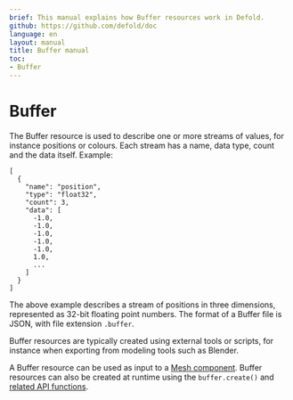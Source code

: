 ```yaml
---
brief: This manual explains how Buffer resources work in Defold.
github: https://github.com/defold/doc
language: en
layout: manual
title: Buffer manual
toc:
- Buffer
---
```


# Buffer

The Buffer resource is used to describe one or more streams of values, for instance positions or colours. Each stream has a name, data type, count and the data itself. Example:

```
[
  {
    "name": "position",
    "type": "float32",
    "count": 3,
    "data": [
      -1.0,
      -1.0,
      -1.0,
      -1.0,
      -1.0,
      1.0,
      ...
    ]
  }
]
```

The above example describes a stream of positions in three dimensions, represented as 32-bit floating point numbers. The format of a Buffer file is JSON, with file extension `.buffer`.

Buffer resources are typically created using external tools or scripts, for instance when exporting from modeling tools such as Blender. 

A Buffer resource can be used as input to a [Mesh component](/manuals/mesh). Buffer resources can also be created at runtime using the `buffer.create()` and [related API functions](/ref/stable/buffer/#buffer.create:element_count-declaration).